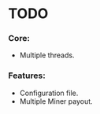 # TODO

### Core:

- Multiple threads.

### Features:

- Configuration file.
- Multiple Miner payout.
